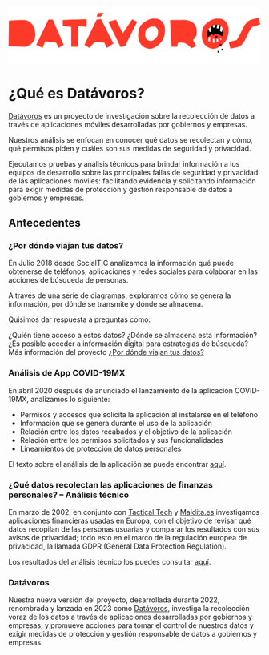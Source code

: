 ![logo datavoros](./img/datavoros-acento.png) 

# ¿Qué es Datávoros?
[Datávoros](https://datavoros.org) es un proyecto de investigación sobre la recolección de datos a través de aplicaciones móviles desarrolladas por gobiernos y empresas.

Nuestros análisis se enfocan en conocer qué datos se recolectan y cómo, qué permisos piden y cuáles son sus medidas de seguridad y privacidad.

Ejecutamos pruebas y análisis técnicos para brindar información a los equipos de desarrollo  sobre las principales fallas de seguridad y privacidad de las aplicaciones móviles: facilitando evidencia y solicitando información para exigir medidas de protección y gestión responsable de datos a gobiernos y empresas.

## Antecedentes
### **¿Por dónde viajan tus datos?**
En Julio 2018 desde SocialTIC analizamos la información qué puede obtenerse de teléfonos, aplicaciones y redes sociales para colaborar en las acciones de búsqueda de personas.

A través de una serie de diagramas, exploramos cómo se genera la información, por dónde se transmite y dónde se almacena.

Quisimos dar respuesta a preguntas como:

¿Quién tiene acceso a estos datos?
¿Dónde se almacena esta información?
¿Es posible acceder a información digital para estrategias de búsqueda?
Más información del proyecto [¿Por dónde viajan tus datos?](https://socialtic.org/blog/por-donde-viajan-tus-datos-encuentro-de-nuevas-tecnologias-de-busqueda-forense/) 

### **Análisis de App COVID-19MX**
En abril 2020 después de anunciado el lanzamiento de la aplicación COVID-19MX, analizamos lo siguiente:

- Permisos y accesos que solicita la aplicación al instalarse en el teléfono
- Información que se genera durante el uso de la aplicación
- Relación entre los datos recabados y el objetivo de la aplicación
- Relación entre los permisos solicitados y sus funcionalidades
- Lineamientos de protección de datos personales   

El texto sobre el análisis de la aplicación se puede encontrar [aquí](https://socialtic.org/blog/analisis-app-covid19mx-resumen/).

### **¿Qué datos recolectan las aplicaciones de finanzas personales? – Análisis técnico**
En marzo de 2002, en conjunto con [Tactical Tech](https://exposingtheinvisible.org/en/articles/what-do-fintech-apps-know-about-you/) y [Maldita.es](https://maldita.es/malditatecnologia/20220322/aplicaciones-control-de-gastos-datos/) investigamos aplicaciones financieras usadas en Europa, con el objetivo de revisar qué datos recopilan de las personas usuarias y comparar los resultados con sus avisos de privacidad; todo esto en el marco de la regulación europea de privacidad, la llamada GDPR (General Data Protection Regulation).

Los resultados del análisis técnico los puedes consultar [aquí](https://socialtic.org/blog/que-datos-recolectan-las-apps-de-finanzas-personales-analisis-tecnico/).

### **Datávoros**
Nuestra nueva versión del proyecto, desarrollada durante 2022, renombrada y lanzada en 2023 como [Datávoros](https://datavoros.org), investiga la recolección voraz de los datos a través de aplicaciones desarrolladas por gobiernos y empresas, y promueve acciones para tomar el control de nuestros datos y exigir medidas de protección y gestión responsable de datos a gobiernos y empresas.
